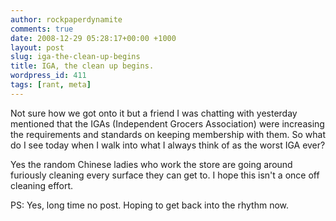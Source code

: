 ```yaml
---
author: rockpaperdynamite
comments: true
date: 2008-12-29 05:28:17+00:00 +1000
layout: post
slug: iga-the-clean-up-begins
title: IGA, the clean up begins.
wordpress_id: 411
tags: [rant, meta]
---
```


Not sure how we got onto it but a friend I was chatting with yesterday mentioned that the IGAs (Independent Grocers Association) were increasing the requirements and standards on keeping membership with them. So what do I see today when I walk into what I always think of as the worst IGA ever?

Yes the random Chinese ladies who work the store are going around furiously cleaning every surface they can get to. I hope this isn't a once off cleaning effort.

PS: Yes, long time no post. Hoping to get back into the rhythm now.

